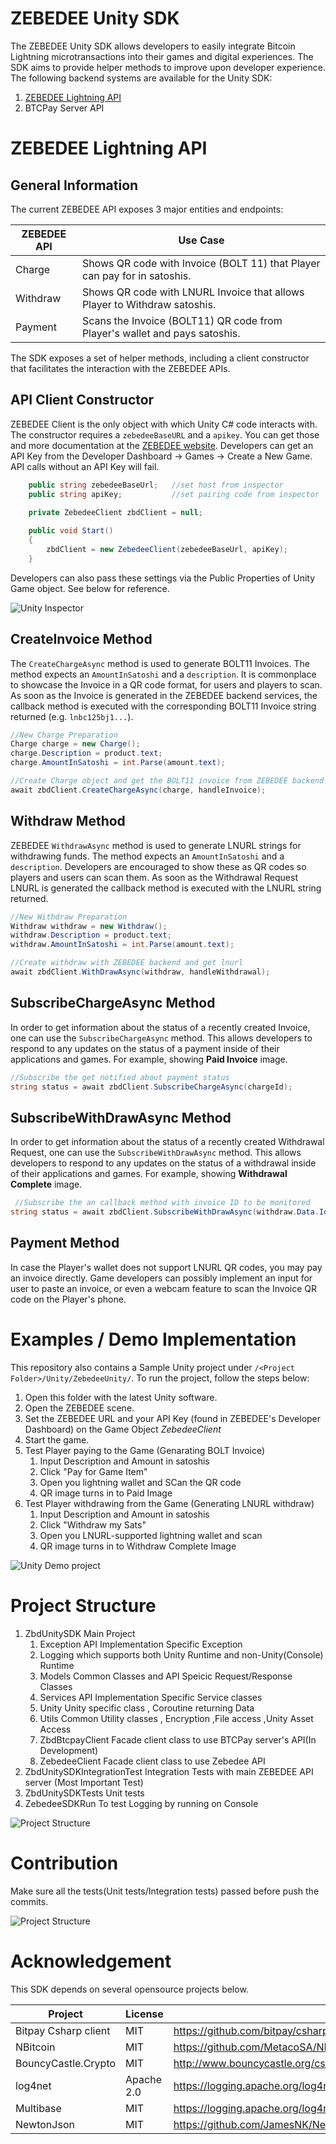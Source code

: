 # ZEBEDEE Unity SDK

The ZEBEDEE Unity SDK allows developers to easily integrate Bitcoin Lightning microtransactions into their games and digital experiences. The SDK aims to provide helper methods to improve upon developer experience. The following backend systems are available for the Unity SDK:

1. [ZEBEDEE Lightning API](https://zebedee.io)
2. BTCPay Server API

# ZEBEDEE Lightning API

## General Information

The current ZEBEDEE API exposes 3 major entities and endpoints:

| ZEBEDEE API     |    Use Case   |
|----------|---------------------------|
| Charge   | Shows QR code with Invoice (BOLT 11) that Player can pay for in satoshis. |
| Withdraw | Shows QR code with LNURL Invoice that allows Player to Withdraw satoshis. |
| Payment  | Scans the Invoice (BOLT11) QR code from Player's wallet and pays satoshis. |

The SDK exposes a set of helper methods, including a client constructor that facilitates the interaction with the ZEBEDEE APIs.

## API Client Constructor

ZEBEDEE Client is the only object with which Unity C# code interacts with. The constructor requires a `zebedeeBaseURL` and a `apikey`. You can get those and more documentation at the [ZEBEDEE website](http://zebedee.io). Developers can get an API Key from the Developer Dashboard -> Games -> Create a New Game. API calls without an API Key will fail.

```csharp
    public string zebedeeBaseUrl;   //set host from inspector
    public string apiKey;           //set pairing code from inspector
    
    private ZebedeeClient zbdClient = null;

    public void Start()
    {
        zbdClient = new ZebedeeClient(zebedeeBaseUrl, apiKey);
    }
```
Developers can also pass these settings via the Public Properties of Unity Game object. See below for reference.

![Unity Inspector](README_img/zbdSDK_contructor.png)

## CreateInvoice Method

The `CreateChargeAsync` method is used to generate BOLT11 Invoices. The method expects an `AmountInSatoshi` and a `description`. It is commonplace to showcase the Invoice in a QR code format, for users and players to scan.
As soon as the Invoice is generated in the ZEBEDEE backend services, the callback method is executed with the corresponding BOLT11 Invoice string returned (e.g. `lnbc125bj1...`).

```csharp
//New Charge Preparation
Charge charge = new Charge();
charge.Description = product.text;
charge.AmountInSatoshi = int.Parse(amount.text);

//Create Charge object and get the BOLT11 invoice from ZEBEDEE backend
await zbdClient.CreateChargeAsync(charge, handleInvoice);
```

## Withdraw Method

ZEBEDEE `WithdrawAsync` method is used to generate LNURL strings for withdrawing funds. The method expects an `AmountInSatoshi` and a `description`. Developers are encouraged to show these as QR codes so players and users can scan them.
As soon as the Withdrawal Request LNURL is generated the callback method is executed with the LNURL string returned.

```csharp
//New Withdraw Preparation
Withdraw withdraw = new Withdraw();
withdraw.Description = product.text;
withdraw.AmountInSatoshi = int.Parse(amount.text);

//Create withdraw with ZEBEDEE backend and get lnurl
await zbdClient.WithDrawAsync(withdraw, handleWithdrawal);
```

## SubscribeChargeAsync Method
In order to get information about the status of a recently created Invoice, one can use the `SubscribeChargeAsync` method. This allows developers to respond to any updates on the status of a payment inside of their applications and games.
For example, showing **Paid Invoice** image.
```csharp
//Subscribe the get notified about payment status
string status = await zbdClient.SubscribeChargeAsync(chargeId);
```

## SubscribeWithDrawAsync Method
In order to get information about the status of a recently created Withdrawal Request, one can use the `SubscribeWithDrawAsync` method. This allows developers to respond to any updates on the status of a withdrawal inside of their applications and games.
For example, showing **Withdrawal Complete** image.
```csharp
 //Subscribe the an callback method with invoice ID to be monitored
string status = await zbdClient.SubscribeWithDrawAsync(withdraw.Data.Id);
```

## Payment Method
In case the Player's wallet does not support LNURL QR codes, you may pay an invoice directly. Game developers can possibly implement an input for user to paste an invoice, or even a webcam feature to scan the Invoice QR code on the Player's phone.

# Examples / Demo Implementation
This repository also contains a Sample Unity project under `/<Project Folder>/Unity/ZebedeeUnity/`. To run the project, follow the steps below:

1. Open this folder with the latest Unity software.
2. Open the ZEBEDEE scene.
3. Set the ZEBEDEE URL and your API Key (found in ZEBEDEE's Developer Dashboard) on the Game Object *ZebedeeClient*
4. Start the game.
5. Test Player paying to the Game (Genarating BOLT Invoice)
   1. Input Description and Amount in satoshis
   2. Click "Pay for Game Item"
   3. Open you lightning wallet and SCan the QR code
   4. QR image turns in to Paid Image
6. Test Player withdrawing from the Game (Generating LNURL withdraw)
   1. Input Description and Amount in satoshis
   2. Click "Withdraw my Sats"
   3. Open you LNURL-supported lightning wallet and scan
   4. QR image turns in to Withdraw Complete Image

![Unity Demo project](README_img/zbdSDK_unity.png)


# Project Structure
1. ZbdUnitySDK Main Project
   1. Exception  API Implementation Specific Exception
   2. Logging which supports both Unity Runtime and non-Unity(Console) Runtime
   3. Models Common Classes and API Speicic Request/Response Classes
   4. Services  API Implementation Specific Service classes
   5. Unity Unity specific class , Coroutine returning Data
   6. Utils  Common Utility classes , Encryption ,File access ,Unity Asset Access
   7. ZbdBtcpayClient  Facade client class to use BTCPay server's API(In Development)
   8. ZebedeeClient  Facade client class to use Zebedee API
2. ZbdUnitySDKIntegrationTest  Integration Tests with main ZEBEDEE API server (Most Important Test)
3. ZbdUnitySDKTests Unit tests
4. ZebedeeSDKRun    To test Logging by running on Console
   
![Project Structure](README_img/Project_Structure.png)


# Contribution
Make sure all the tests(Unit tests/Integration tests) passed before push the commits.

![Project Structure](README_img/ZebedeeSDKTests.png)

# Acknowledgement
This SDK depends on several opensource projects below.

| Project     |  License   |  URL   |
|----------|----------------|-----------|
| Bitpay Csharp client| MIT | https://github.com/bitpay/csharp-bitpay-client#license|
| NBitcoin            | MIT | https://github.com/MetacoSA/NBitcoin/blob/master/LICENSE |
| BouncyCastle.Crypto | MIT | http://www.bouncycastle.org/csharp/licence.html|
| log4net             | Apache 2.0 |https://logging.apache.org/log4net/license.html|
| Multibase           | MIT | https://logging.apache.org/log4net/license.html|
| NewtonJson          | MIT | https://github.com/JamesNK/Newtonsoft.Json/blob/master/LICENSE.md|

